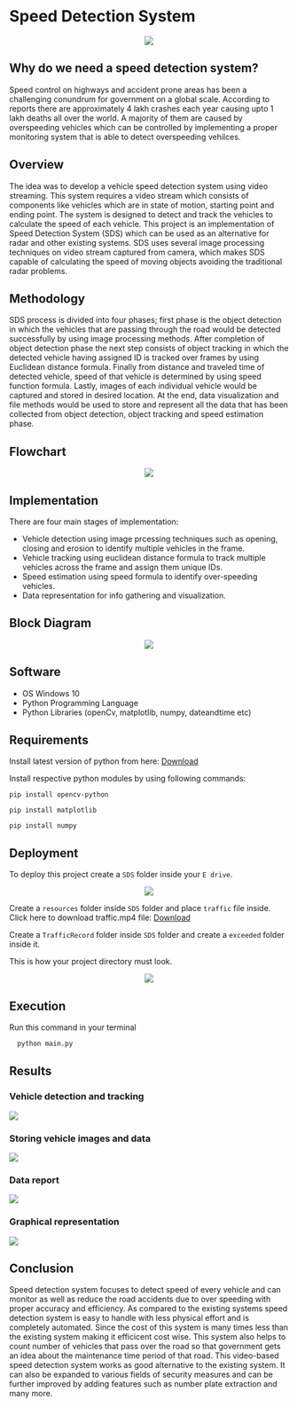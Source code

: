 # Speed Detection System

<p align="center">
  <img src="others/thumbnail.jpg" />
</p>

## Why do we need a speed detection system?

Speed control on highways and accident prone areas has been a challenging conundrum for government on a global scale. According to reports there are approximately 4 lakh crashes each year causing upto 1 lakh deaths all over the world. A majority of them are caused by overspeeding vehicles which can be controlled by implementing a proper monitoring system that is able to detect overspeeding vehilces.

## Overview

The idea was to develop a vehicle speed detection system using video streaming. This
system requires a video stream which consists of components like vehicles which are in state
of motion, starting point and ending point. The system is designed to detect and track the
vehicles to calculate the speed of each vehicle. This project is an implementation of Speed
Detection System (SDS) which can be used as an alternative for radar and other existing
systems. SDS uses several image processing techniques on video stream captured from
camera, which makes SDS capable of calculating the speed of moving objects avoiding the
traditional radar problems.

## Methodology

SDS process is divided into four phases; first phase is the object detection in which
the vehicles that are passing through the road would be detected successfully by using image
processing methods. After completion of object detection phase the next step consists of
object tracking in which the detected vehicle having assigned ID is tracked over frames by
using Euclidean distance formula. Finally from distance and traveled time of detected vehicle,
speed of that vehicle is determined by using speed function formula.
Lastly, images of each individual vehicle would be captured and stored in desired
location. At the end, data visualization and file methods would be used to store and represent
all the data that has been collected from object detection, object tracking and speed estimation
phase. 

## Flowchart

<p align="center">
  <img src="others/flowchart.jpeg" />
</p>

## Implementation 

There are four main stages of implementation:
- Vehicle detection using image prcessing techniques such as opening, closing and erosion to identify multiple vehicles in the frame.
- Vehicle tracking using euclidean distance formula to track multiple vehicles across the frame and assign them unique IDs.
- Speed estimation using speed formula to identify over-speeding vehicles.
- Data representation for info gathering and visualization.

## Block Diagram 

<p align="center">
  <img src="others/blockdiagram.png" />
</p>

## Software 

- OS Windows 10
- Python Programming Language
- Python Libraries (openCv, matplotlib, numpy, dateandtime etc)

## Requirements 

Install latest version of python from here: <a href="https://www.python.org/downloads/" target="_blank">Download</a>

Install respective python modules by using following commands:

`pip install opencv-python`

`pip install matplotlib`

`pip install numpy`

## Deployment

To deploy this project create a `SDS` folder inside your `E drive`.

<p align="center">
  <img src="others/directorysetup1.PNG" />
</p>

Create a `resources` folder inside `SDS` folder and place `traffic` file inside. Click here to download traffic.mp4 file: <a href="https://drive.google.com/drive/folders/1d22cp2Fw9vk3DxcUdtWovjdlWmGkNiQz?usp=sharing">Download</a>

Create a `TrafficRecord` folder inside `SDS` folder and create a `exceeded` folder inside it.

This is how your project directory must look.
 
<p align="center">
  <img src="others/directorysetup2.PNG" />
</p>

## Execution

Run this command in your terminal

```bash
  python main.py
```

## Results

### Vehicle detection and tracking

<p>
  <img src="others/outputwindow.png" />
</p>

### Storing vehicle images and data

<p>
  <img src="others/outputdirectory.png" />
</p>

### Data report

<p>
  <img src="others/outputreport.png" />
</p>

### Graphical representation

<p>
  <img src="others/outputgraph.png" />
</p>

## Conclusion

Speed detection system focuses to detect speed of every vehicle and can monitor as
well as reduce the road accidents due to over speeding with proper accuracy and efficiency.
As compared to the existing systems speed detection system is easy to handle with less
physical effort and is completely automated.
Since the cost of this system is many times less than the existing system making it efficicent cost wise. This system also helps to count number of vehicles that pass over the
road so that government gets an idea about the maintenance time period of that road. This video-based speed detection system works as good alternative to the
existing system. It can also be expanded to various fields
of security measures and can be further improved by adding features such as number plate extraction and many more. 




